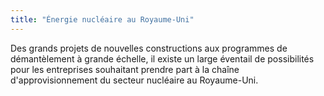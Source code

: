 ```yaml
---
title: "Énergie nucléaire au Royaume-Uni"
---
```


Des grands projets de nouvelles constructions aux programmes de démantèlement à grande échelle, il existe un large éventail de possibilités pour les entreprises souhaitant prendre part à la chaîne d'approvisionnement du secteur nucléaire au Royaume-Uni. 
